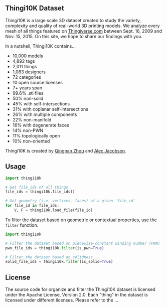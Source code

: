 ## Thingi10K Dataset

Thingi10K is a large scale 3D dataset created to study the variety, complexity and quality of
real-world 3D printing models. We analyze every mesh of all things featured on
[Thingiverse.com](https://www.thingiverse.com/)
between Sept. 16, 2009 and Nov. 15, 2015. On this site, we hope to share our findings with you.

In a nutshell, Thingi10K contains...

* 10,000 models
* 4,892 tags
* 2,011 things
* 1,083 designers
* 72 categories
* 10 open source licenses
* 7+ years span
* 99.6% .stl files
* 50% non-solid
* 45% with self-intersections
* 31% with coplanar self-intersections
* 26% with multiple components
* 22% non-manifold
* 16% with degenerate faces
* 14% non-PWN
* 11% topologically open
* 10% non-oriented

Thingi10K is created by [Qingnan Zhou](https://research.adobe.com/person/qingnan-zhou/) and [Alec
Jacobson](http://www.cs.toronto.edu/~jacobson/).

## Usage

```py
import thingi10k

# Get file_ids of all things
file_ids = thingi10k.file_ids()

# Get geometry (i.e. vertices, faces) of a given `file_id`
for file_id in file_ids:
    V, F = thingi10k.load_file(file_id)
```

To filter the dataset based on geometric or contextual properties, use the `filter` function.

```py
import thingi10k

# Filter the dataset based on piecewise-constant winding number (PWN)
pwn_file_ids = thingi10k.filter(is_pwn=True)

# Filter the dataset based on solidness
solid_file_ids = thingi10k.filter(is_solid=True)
```

## License

The source code for organize and filter the Thingi10K dataset is licensed under the Apache License,
Version 2.0. Each "thing" in the dataset is licensed under different licenses. Please refer to the
...


